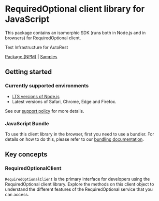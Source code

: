 # RequiredOptional client library for JavaScript

This package contains an isomorphic SDK (runs both in Node.js and in browsers) for RequiredOptional client.

Test Infrastructure for AutoRest

[Package (NPM)](https://www.npmjs.com/package/@msinternal/required-optional) |
[Samples](https://github.com/Azure-Samples/azure-samples-js-management)

## Getting started

### Currently supported environments

- [LTS versions of Node.js](https://nodejs.org/about/releases/)
- Latest versions of Safari, Chrome, Edge and Firefox.

See our [support policy](https://github.com/Azure/azure-sdk-for-js/blob/main/SUPPORT.md) for more details.





### JavaScript Bundle
To use this client library in the browser, first you need to use a bundler. For details on how to do this, please refer to our [bundling documentation](https://aka.ms/AzureSDKBundling).

## Key concepts

### RequiredOptionalClient

`RequiredOptionalClient` is the primary interface for developers using the RequiredOptional client library. Explore the methods on this client object to understand the different features of the RequiredOptional service that you can access.

